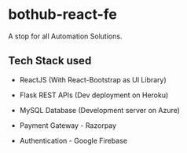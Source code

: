 # bothub-react-fe
A stop for all Automation Solutions.

## Tech Stack used
- ReactJS (With React-Bootstrap as UI Library)
- Flask REST APIs (Dev deployment on Heroku)
- MySQL Database (Development server on Azure)

- Payment Gateway - Razorpay
- Authentication - Google Firebase
